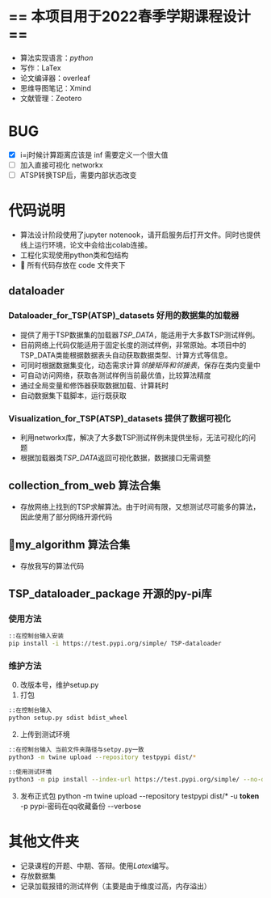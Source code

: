 # == 本项目用于2022春季学期课程设计 ==

- 算法实现语言：*python*
- 写作：LaTex
- 论文编译器：overleaf
- 思维导图笔记：Xmind
- 文献管理：Zeotero

# BUG

- [x]  i=j时候计算距离应该是 inf 需要定义一个很大值
- [ ]  加入直接可视化 networkx
- [ ]  ATSP转换TSP后，需要内部状态改变
# 代码说明
- 算法设计阶段使用了jupyter notenook，请开启服务后打开文件。同时也提供线上运行环境，论文中会给出colab连接。
- 工程化实现使用python类和包结构
- 🚀 所有代码存放在 code 文件夹下
## dataloader 
### Dataloader_for_TSP(ATSP)_datasets 好用的数据集的加载器
- 提供了用于TSP数据集的加载器*TSP_DATA*，能适用于大多数TSP测试样例。  
- 目前网络上代码仅能适用于固定长度的测试样例，非常原始。本项目中的TSP_DATA类能根据数据表头自动获取数据类型、计算方式等信息。  
- 可同时根据数据集变化，动态需求计算*邻接矩阵和邻接表*，保存在类内变量中
- 可自动访问网络，获取各测试样例当前最优值，比较算法精度
- 通过全局变量和修饰器获取数据加载、计算耗时
- 自动数据集下载脚本，运行既获取

### Visualization_for_TSP(ATSP)_datasets 提供了数据可视化
- 利用networkx库，解决了大多数TSP测试样例未提供坐标，无法可视化的问题
- 根据加载器类*TSP_DATA*返回可视化数据，数据接口无需调整

## collection_from_web 算法合集
- 存放网络上找到的TSP求解算法。由于时间有限，又想测试尽可能多的算法，因此使用了部分网络开源代码

## 🌟my_algorithm 算法合集
- 存放我写的算法代码
## TSP_dataloader_package 开源的py-pi库
### 使用方法
```bash
::在控制台输入安装
pip install -i https://test.pypi.org/simple/ TSP-dataloader
```

### 维护方法
0. 改版本号，维护setup.py
1. 打包
```bash
::在控制台输入
python setup.py sdist bdist_wheel
```
2. 上传到测试环境
```bash
::在控制台输入 当前文件夹路径与setpy.py一致
python3 -m twine upload --repository testpypi dist/*

::使用测试环境
python3 -m pip install --index-url https://test.pypi.org/simple/ --no-deps example-pkg-YOUR-USERNAME #其中 example-pkg-YOUR-USERNAME 即自己指定的包名
```
3. 发布正式包
python -m twine upload --repository testpypi dist/* -u __token__  -p pypi-密码在qq收藏备份 --verbose


# 其他文件夹
- 记录课程的开题、中期、答辩。使用$Latex$编写。
- 存放数据集
- 记录加载报错的测试样例（主要是由于维度过高，内存溢出）
